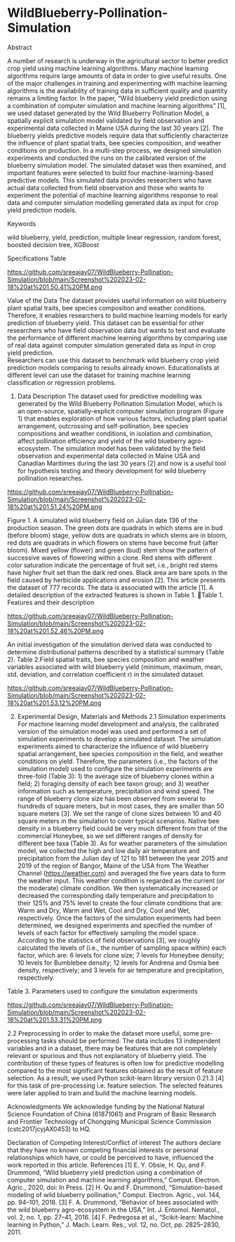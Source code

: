 # WildBlueberry-Pollination-Simulation
Abstract


A number of research is underway in the agricultural sector to better predict crop yield using machine learning algorithms. Many machine learning algorithms require large amounts of data in order to give useful results. One of the major challenges in training and experimenting with machine learning algorithms is the availability of training data in sufficient quality and quantity remains a limiting factor. In the paper, “Wild blueberry yield prediction using a combination of computer simulation and machine learning algorithms” [1], we used dataset generated by the Wild Blueberry Pollination Model,  a spatially explicit simulation model validated by field observation and experimental data collected in Maine USA during the last 30 years [2]. The blueberry yields predictive models require data that sufficiently characterize the influence of plant spatial traits, bee species composition, and weather conditions on production. In a multi-step process, we designed simulation experiments and conducted the runs on the calibrated version of the blueberry simulation model. The simulated dataset was then examined, and important features were selected to build four machine-learning-based predictive models. This simulated data provides researchers who have actual data collected from field observation and those who wants to experiment the potential of machine learning algorithms response to real data and computer simulation modelling generated data as input for crop yield prediction models.


Keywords


wild blueberry, yield, prediction, multiple linear regression, random forest, boosted decision tree, XGBoost

Specifications Table

https://github.com/sreeajay07/WildBlueberry-Pollination-Simulation/blob/main/Screenshot%202023-02-18%20at%201.50.41%20PM.png

Value of the Data
The dataset provides useful information on wild blueberry plant spatial traits, bee species composition and weather conditions. Therefore, it enables researchers to build machine learning models for early prediction of blueberry yield. 
This dataset can be essential for other researchers who have field observation data but wants to test and evaluate the performance of different machine learning algorithms by comparing use of real data against computer simulation generated data as input in crop yield prediction.  
Researchers can use this dataset to benchmark wild blueberry crop yield prediction models comparing to results already known. 
Educationalists at different level can use the dataset for training machine learning classification or regression problems.
1. Data Description
The dataset used for predictive modelling was generated by the Wild Blueberry Pollination Simulation Model, which is an open-source, spatially-explicit computer simulation program (Figure 1) that enables exploration of how various factors, including plant spatial arrangement, outcrossing and self-pollination, bee species compositions and weather conditions, in isolation and combination, affect pollination efficiency and yield of the wild blueberry agro-ecosystem. The simulation model has been validated by the field observation and experimental data collected in Maine USA and Canadian Maritimes during the last 30 years [2] and now is a useful tool for hypothesis testing and theory development for wild blueberry pollination researches.




https://github.com/sreeajay07/WildBlueberry-Pollination-Simulation/blob/main/Screenshot%202023-02-18%20at%201.51.24%20PM.png






Figure 1. A simulated wild blueberry field on Julian date 136 of the production season. The green dots are quadrats in which stems are in bud (before bloom) stage, yellow dots are quadrats in which stems are in bloom, red dots are quadrats in which flowers on stems have become fruit (after bloom). Mixed yellow (flower) and green (bud) stem show the pattern of successive waves of flowering within a clone. Red stems with different color saturation indicate the percentage of fruit set, i.e., bright red stems have higher fruit set than the dark red ones. Black area are bare spots in the field caused by herbicide applications and erosion [2].
This article presents the dataset of 777 records. The data is associated with the article [1]. A detailed description of the extracted features is shown in Table 1.
Table 1. Features and their description 

https://github.com/sreeajay07/WildBlueberry-Pollination-Simulation/blob/main/Screenshot%202023-02-18%20at%201.52.46%20PM.png

An initial investigation of the simulation derived data was conducted to determine distributional patterns described by a statistical summary (Table 2).
Table 2.Field spatial traits, bee species composition and weather variables associated with wild blueberry yield (minimum, maximum, mean, std. deviation, and correlation coefficient r) in the simulated dataset.



https://github.com/sreeajay07/WildBlueberry-Pollination-Simulation/blob/main/Screenshot%202023-02-18%20at%201.53.12%20PM.png




2. Experimental Design, Materials and Methods
2.1 Simulation experiments
For machine learning model development and analysis, the calibrated version of the simulation model was used and performed a set of simulation experiments to develop a simulated dataset. The simulation experiments aimed to characterize the influence of wild blueberry spatial arrangement, bee species composition in the field, and weather conditions on yield. Therefore, the parameters (i.e., the factors of the simulation model) used to configure the simulation experiments are three-fold (Table 3): 1) the average size of blueberry clones within a field; 2) foraging density of each bee taxon group; and 3) weather information such as temperature, precipitation and wind speed. The range of blueberry clone size has been observed from several to hundreds of square meters, but in most cases, they are smaller than 50 square meters [3]. We set the range of clone sizes between 10 and 40 square meters in the simulation to cover typical scenarios. Native bee density in a blueberry field could be very much different from that of the commercial Honeybee, so we set different ranges of density for different bee taxa (Table 3). As for weather parameters of the simulation model, we collected the high and low daily air temperature and precipitation from the Julian day of 121 to 181 between the year 2015 and 2019 of the region of Bangor, Maine of the USA from The Weather Channel (https://weather.com)  and averaged the five years data to form the weather input. This weather condition is regarded as the current (or the moderate) climate condition. We then systematically increased or decreased the corresponding daily temperature and precipitation to their 125% and 75% level to create the four climate conditions that are: Warm and Dry, Warm and Wet, Cool and Dry, Cool and Wet, respectively. Once the factors of the simulation experiments had been determined, we designed experiments and specified the number of levels of each factor for effectively sampling the model space. According to the statistics of field observations [3], we roughly calculated the levels of (i.e., the number of sampling space within) each factor, which are: 6 levels for clone size; 7 levels for Honeybee density; 10 levels for Bumblebee density; 12 levels for Andrena and Osmia bee density, respectively; and 3 levels for air temperature and precipitation, respectively.

Table 3. Parameters used to configure the simulation experiments


https://github.com/sreeajay07/WildBlueberry-Pollination-Simulation/blob/main/Screenshot%202023-02-18%20at%201.53.31%20PM.png



2.2 Preprocessing
In order to make the dataset more useful, some pre-processing tasks should be performed. The data includes 13 independent variables and in a dataset, there may be features that are not completely relevant or spurious and thus not explanatory of blueberry yield.  The contribution of these types of features is often low for predictive modelling compared to the most significant features obtained as the result of feature selection. As a result, we used Python scikit-learn library version 0.21.3 [4] for this task of pre-processing i.e. feature selection. The selected features were later applied to train and build the machine learning models.

Acknowledgments
We acknowledge funding by the National Natural Science Foundation of China (61871061) and Program of Basic Research and Frontier Technology of Chongqing Municipal Science Commission (cstc2017jcyjAX0453) to HQ.

Declaration of Competing Interest/Conflict of interest
The authors declare that they have no known competing financial interests or personal relationships which have, or could be perceived to have, influenced the work reported in this article.
References
[1]	E. Y. Obsie, H. Qu, and F. Drummond, “Wild blueberry yield prediction using a combination of computer simulation and machine learning algorithms,” Comput. Electron. Agric., 2020, doi: In Press.
[2]	H. Qu and F. Drummond, “Simulation-based modeling of wild blueberry pollination,” Comput. Electron. Agric., vol. 144, pp. 94–101, 2018.
[3]	F. A. Drummond, “Behavior of bees associated with the wild blueberry agro-ecosystem in the USA,” Int. J. Entomol. Nematol., vol. 2, no. 1, pp. 27–41, 2016.
[4]	F. Pedregosa et al., “Scikit-learn: Machine learning in Python,” J. Mach. Learn. Res., vol. 12, no. Oct, pp. 2825–2830, 2011.




